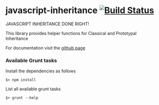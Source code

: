 javascript-inheritance [![Build Status](https://travis-ci.org/scaljeri/javascript-inheritance.png)](https://travis-ci.org/scaljeri/javascript-inheritance)
======================

JAVASCRIPT INHERITANCE DONE RIGHT!

This library provides helper functions for Classical and Prototypal Inheritance

For documentation visit the <a href="http://scaljeri.github.io/javascript-inheritance/">github page</a>

### Available Grunt tasks ###

Install the dependencies as follows

    $> npm install

List all available grunt tasks

    $> grunt --help
